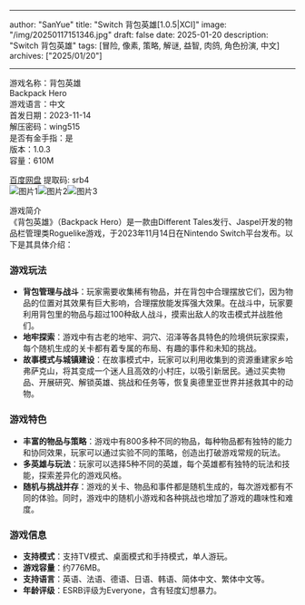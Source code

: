 
---
author: "SanYue"
title: "Switch 背包英雄[1.0.5|XCI]"
image: "/img/20250117151346.jpg"
draft: false
date: 2025-01-20
description: "Switch 背包英雄"
tags: [冒险, 像素, 策略, 解谜, 益智, 肉鸽, 角色扮演, 中文]
archives: ["2025/01/20"]

---

游戏名称：背包英雄   
Backpack Hero    
游戏语言：中文  
首发日期：2023-11-14  
解压密码：wing515  
是否有金手指：是  
版本：1.0.3   
容量：610M

[百度网盘](https://pan.baidu.com/s/1r_Sn35AdOZDgCy2lY8lQDA) 提取码: srb4  
![图片1](/img/7a0777.jpg)![图片2](/img/1d5a73.jpg)![图片3](/img/0cd15d.jpg)  

游戏简介  
《背包英雄》（Backpack Hero）是一款由Different Tales发行、Jaspel开发的物品栏管理类Roguelike游戏，于2023年11月14日在Nintendo Switch平台发布。以下是其具体介绍：

### 游戏玩法
- **背包管理与战斗**：玩家需要收集稀有物品，并在背包中合理摆放它们，因为物品的位置对其效果有巨大影响，合理摆放能发挥强大效果。在战斗中，玩家要利用背包里的物品与超过100种敌人战斗，摸索出敌人的攻击模式并战胜他们。
- **地牢探索**：游戏中有古老的地牢、洞穴、沼泽等各具特色的险境供玩家探索，每个随机生成的关卡都有着专属的布局、有趣的事件和未知的挑战。
- **故事模式与城镇建设**：在故事模式中，玩家可以利用收集到的资源重建家乡哈弗萨克山，将其变成一个迷人且高效的小村庄，以吸引新居民。通过买卖物品、开展研究、解锁英雄、挑战和任务等，恢复奥德里亚世界并拯救其中的动物。

### 游戏特色
- **丰富的物品与策略**：游戏中有800多种不同的物品，每种物品都有独特的能力和协同效果，玩家可以通过实验不同的策略，创造出打破游戏常规的玩法。
- **多英雄与玩法**：玩家可以选择5种不同的英雄，每个英雄都有独特的玩法和技能，探索差异化的游戏风格。
- **随机与挑战并存**：游戏的关卡、物品和事件都是随机生成的，每次游戏都有不同的体验。同时，游戏中的随机小游戏和各种挑战也增加了游戏的趣味性和难度。

### 游戏信息
- **支持模式**：支持TV模式、桌面模式和手持模式，单人游玩。
- **游戏容量**：约776MB。
- **支持语言**：英语、法语、德语、日语、韩语、简体中文、繁体中文等。
- **年龄评级**：ESRB评级为Everyone，含有轻度幻想暴力。
